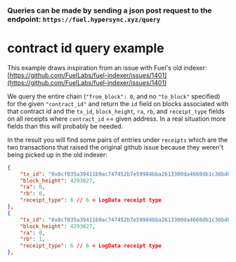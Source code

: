 ### Queries can be made by sending a json post request to the endpoint: `https://fuel.hypersync.xyz/query`

# contract id query example
This example draws inspiration from an issue with Fuel's old indexer: [https://github.com/FuelLabs/fuel-indexer/issues/1401](https://github.com/FuelLabs/fuel-indexer/issues/1401)

We query the entire chain (`"from_block": 0`, and no `"to_block"` specified) for the given `"contract_id"` and return the `id` field on blocks associated with that contract id and the `tx_id`, `block_height`, `ra`, `rb`, and `receipt_type` fields on all receipts where `contract_id` == given address.  In a real situation more fields than this will probably be needed.

In the result you will find some pairs of entries under `receipts` which are the two transactions that raised the original github issue because they weren't being picked up in the old indexer:

```json
{
    "tx_id": "0x8cf035a39411b9ac747452b7e59984bba2613300da4660db1c36bd8985bd9b4e",
    "block_height": 4293027,
    "ra": 0,
    "rb": 0,
    "receipt_type": 6 // 6 = LogData receipt type
},
{
    "tx_id": "0x8cf035a39411b9ac747452b7e59984bba2613300da4660db1c36bd8985bd9b4e",
    "block_height": 4293027,
    "ra": 0,
    "rb": 1,
    "receipt_type": 6 // 6 = LogData receipt type
},
```